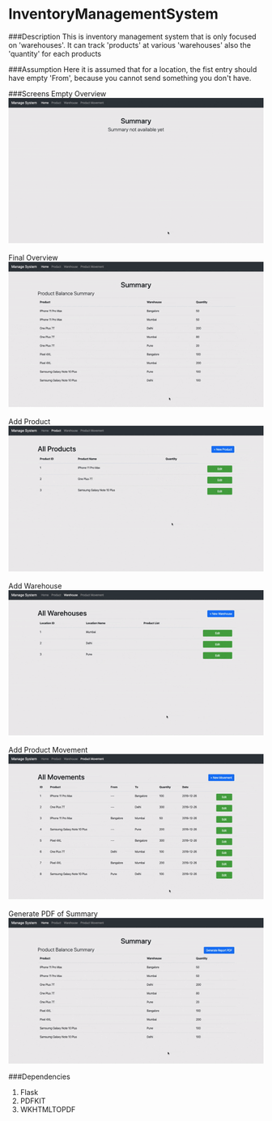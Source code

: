 # InventoryManagementSystem
 ###Description
 This is inventory management system that is only focused on 'warehouses'. It can track 'products' at various 'warehouses' also the 'quantity' for each products
 
 
###Assumption
 Here it is assumed that for a location, the fist entry should have empty 'From', because you cannot send something you don't have.

###Screens
Empty Overview
![Empty Overview](Utils/overview_empty.gif)
<br>
<br>
Final Overview
![Overview](Utils/overview.gif)
<br>
<br>
Add Product
![Add Product](Utils/add_product.gif)
<br>
<br>
Add Warehouse
![Add Location](Utils/add_location.gif)
<br>
<br>
Add Product Movement
![Add Movement](Utils/add_movement.gif)
<br>
<br>
Generate PDF of Summary
![Generate PDF of Summary](Utils/report.gif)


###Dependencies
1. Flask
2. PDFKIT
3. WKHTMLTOPDF
